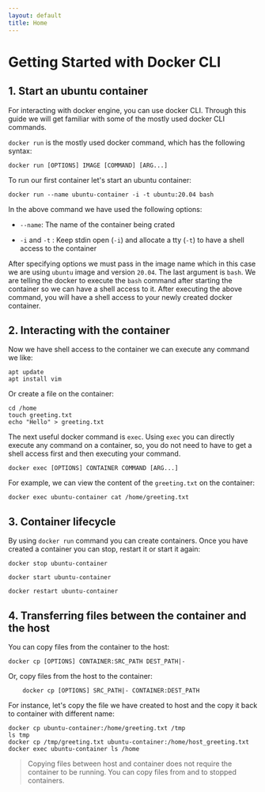 ```yaml
---
layout: default
title: Home
---
```

# Getting Started with Docker CLI

## 1. Start an ubuntu container
For interacting with docker engine, you can use docker CLI. Through this guide we will get familiar with some of the mostly used docker CLI commands. 

`docker run` is the mostly used docker command, which has the following syntax:
~~~
docker run [OPTIONS] IMAGE [COMMAND] [ARG...]
~~~
To run our first container let's start an ubuntu container:
~~~
docker run --name ubuntu-container -i -t ubuntu:20.04 bash
~~~
In the above command we have used the following options:

* `--name`: The name of the container being crated

* `-i` and  `-t` : Keep stdin open (`-i`) and allocate a tty (`-t`) to have a shell access to the container

After specifying options we must pass in the image name which in this case we are using `ubuntu` image and version `20.04`.
The last argument is `bash`. We are telling the docker to execute the `bash` command after starting the container so we can have a shell access to it.
After executing the above command, you will have a shell access to your newly created docker container.

## 2. Interacting with the container
Now we have shell access to the container we can execute any command we like:
~~~ shell
apt update
apt install vim
~~~
Or create a file on the container:
~~~
cd /home
touch greeting.txt
echo "Hello" > greeting.txt
~~~
The next useful docker command is `exec`. Using `exec` you can directly execute any command on a container, so, you do not need to have to get a shell access first and then executing your command.
~~~
docker exec [OPTIONS] CONTAINER COMMAND [ARG...]
~~~
For example, we can view the content of the `greeting.txt` on the container:
~~~
docker exec ubuntu-container cat /home/greeting.txt
~~~
## 3. Container lifecycle
By using `docker run` command you can create containers. Once you have created a container you can stop, restart it or start it again:
~~~
docker stop ubuntu-container
~~~

~~~
docker start ubuntu-container
~~~

~~~
docker restart ubuntu-container
~~~

## 4. Transferring files between the container and the host
You can copy files from the container to the host:
~~~
docker cp [OPTIONS] CONTAINER:SRC_PATH DEST_PATH|-
~~~
Or, copy files from the host to the container:
~~~
	docker cp [OPTIONS] SRC_PATH|- CONTAINER:DEST_PATH
~~~
For instance, let's copy the file we have created to host and the copy it back to container with different name:
~~~
docker cp ubuntu-container:/home/greeting.txt /tmp
ls tmp
docker cp /tmp/greeting.txt ubuntu-container:/home/host_greeting.txt
docker exec ubuntu-container ls /home
~~~

> Copying files between host and container does not require the container to be running. You can copy files from and to stopped containers.
